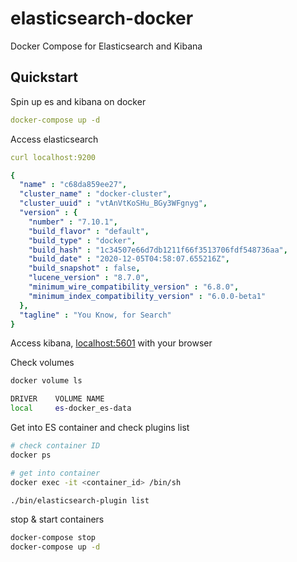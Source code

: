 # elasticsearch-docker
Docker Compose for Elasticsearch and Kibana


## Quickstart

Spin up es and kibana on docker

```yaml
docker-compose up -d
```

Access elasticsearch

```yaml
curl localhost:9200

{
  "name" : "c68da859ee27",
  "cluster_name" : "docker-cluster",
  "cluster_uuid" : "vtAnVtKoSHu_BGy3WFgnyg",
  "version" : {
    "number" : "7.10.1",
    "build_flavor" : "default",
    "build_type" : "docker",
    "build_hash" : "1c34507e66d7db1211f66f3513706fdf548736aa",
    "build_date" : "2020-12-05T04:58:07.655216Z",
    "build_snapshot" : false,
    "lucene_version" : "8.7.0",
    "minimum_wire_compatibility_version" : "6.8.0",
    "minimum_index_compatibility_version" : "6.0.0-beta1"
  },
  "tagline" : "You Know, for Search"
}
```

Access kibana, [localhost:5601](http://localhost:5601) with your browser

Check volumes

```bash
docker volume ls

DRIVER    VOLUME NAME
local     es-docker_es-data
```

Get into ES container and check plugins list

```bash
# check container ID
docker ps

# get into container
docker exec -it <container_id> /bin/sh

./bin/elasticsearch-plugin list
```

stop & start containers

```bash
docker-compose stop
docker-compose up -d
```
